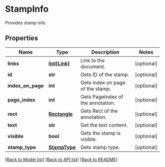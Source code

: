 ﻿# StampInfo
Provides stamp info.

## Properties
Name | Type | Description | Notes
------------ | ------------- | ------------- | -------------
**links** | [**list[Link]**](Link.md) | Link to the document. | [optional] 
**id** | **str** | Gets ID of the stamp. | [optional] 
**index_on_page** | **int** | Gets index on page of the stamp. | [optional] 
**page_index** | **int** | Gets PageIndex of the annotation. | [optional] 
**rect** | [**Rectangle**](Rectangle.md) | Gets Rect of the annotation. | [optional] 
**text** | **str** | Get the text content. | [optional] 
**visible** | **bool** | Gets the stamp is visible. | [optional] 
**stamp_type** | [**StampType**](StampType.md) | Gets stamp type. | [optional] 

[[Back to Model list]](../README.md#documentation-for-models) [[Back to API list]](../README.md#documentation-for-api-endpoints) [[Back to README]](../README.md)


